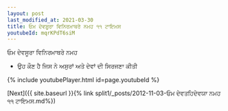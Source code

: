 ```yaml
---
layout: post
last_modified_at: 2021-03-30
title: ਓਮ ਦੇਵਸੂਰਾ ਵਿਨਿਰਮਾਥਰੇ ਨਮਹ ੧੧ ਟਾਇਮਸ
youtubeId: mqrKPdT6siM
---
```

 
 
 ਓਮ ਦੇਵਸੂਰਾ ਵਿਨਿਰਮਾਥਰੇ ਨਮਹ  
 
 -  ਉਹ ਕੌਣ ਹੈ ਜਿਸ ਨੇ ਅਸੁਰਾਂ ਅਤੇ ਦੇਵਾਂ ਦੀ ਸਿਰਜਣਾ ਕੀਤੀ 
 
  
 
  
 
 
 
 
 
 


{% include youtubePlayer.html id=page.youtubeId %}
 
[Next]({{ site.baseurl }}{% link  split1/_posts/2012-11-03-ਓਮ ਦੇਵਤਹਿਦੇਵਯਾ ਨਮਹ ੧੧ ਟਾਇਮਸ.md%})
 
